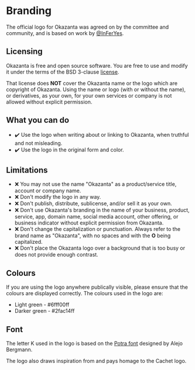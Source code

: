 

# Branding

The official logo for Okazanta was agreed on by the committee and community, and is based on work by [@InFerYes](https://github.com/InFerYes).

## Licensing

Okazanta is free and open source software. You are free to use and modify it under the terms of the BSD 3-clause [license](https://github.com/Okazanta/okazanta-legacy/blob/2.4/LICENSE).

That license does **NOT** cover the Okazanta name or the logo which are copyright of Okazanta. Using the name or logo (with or without the name), or derivatives, as your own, for your own services or company is not allowed without explicit permission.

## What you can do

* :heavy_check_mark: Use the logo when writing about or linking to Okazanta, when truthful and not misleading.
* :heavy_check_mark: Use the logo in the original form and color.

## Limitations

* :x: You may not use the name "Okazanta" as a product/service title, account or company name.
* :x: Don't modify the logo in any way.
* :x: Don't publish, distribute, sublicense, and/or sell it as your own.
* :x: Don't use Okazanta's branding in the name of your business, product, service, app, domain name, social media account, other offering, or business indicator without explicit permission from Okazanta.
* :x: Don't change the capitalization or punctuation. Always refer to the brand name as "Okazanta", with no spaces and with the **O** being capitalized.
* :x: Don't place the Okazanta logo over a background that is too busy or does not provide enough contrast.

## Colours

If you are using the logo anywhere publically visible, please ensure that the colours are displayed correctly. The colours used in the logo are:

* Light green - #6fff00ff
* Darker green - #2fac14ff

## Font

The letter K used in the logo is based on the [Potra font](https://www.behance.net/gallery/66893685/Potra-Free-Font-Typeface) designed by Alejo Bergmann. 

The logo also draws inspiration from and pays homage to the Cachet logo.
